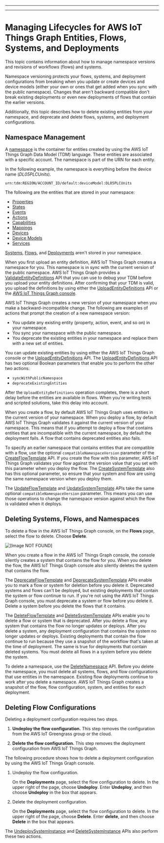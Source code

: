 --------

--------

# Managing Lifecycles for AWS IoT Things Graph Entities, Flows, Systems, and Deployments<a name="iot-tg-lifecycle"></a>

This topic contains information about how to manage namespace versions and revisions of workflows \(flows\) and systems\. 

Namespace versioning protects your flows, systems, and deployment configurations from breaking when you update or create devices and device models \(either your own or ones that get added when you sync with the public namespace\)\. Changes that aren't backward compatible don't break existing deployments or even new deployments of flows that contain the earlier versions\.

Additionally, this topic describes how to delete existing entities from your namespace, and deprecate and delete flows, systems, and deployment configurations\.

## Namespace Management<a name="iot-tg-lifecycle-namespaces"></a>

A [namespace](iot-tg-whatis-namespace.html) is the container for entities created by using the AWS IoT Things Graph Data Model \(TDM\) language\. These entities are associated with a specific account\. The namespace is part of the URN for each entity\. 

In the following example, the namespace is everything before the device name \(*DL05PLCUnits*\)\.

`urn:tdm:REGION/ACCOUNT_ID/default:deviceModel:DL05PLCUnits`

The following are the entities that are stored in your namespace:
+ [Properties](iot-tg-models-tdm-propertytype.html)
+ [States](iot-tg-models-tdm-iot-state.html)
+ [Events](iot-tg-models-tdm-iot-event.html)
+ [Actions](iot-tg-models-tdm-iot-action.html)
+ [Capabilities](iot-tg-models-tdm-iot-capability.html)
+ [Mappings](iot-tg-models-tdm-iot-mapping.html)
+ [Devices](iot-tg-models-tdm-iot-device.html)
+ [Device Models](iot-tg-models-tdm-iot-device-model.html)
+ [Services](iot-tg-models-tdm-iot-service.html)

[Systems](iot-tg-models-tdm-iot-system.html), [Flows](iot-tg-models-tdm-iot-workflow.html), and [Deployments](iot-tg-models-tdm-iot-sdc-deployconfig.html) aren't stored in your namespace\.

When you first upload an entity definition, AWS IoT Things Graph creates a namespace for you\. This namespace is in sync with the current version of the public namespace\. AWS IoT Things Graph provides a [ValidateEntityDefinitions](https://docs.aws.amazon.com/thingsgraph/latest/APIReference/API_ValidateEntityDefinitions.html) API that you can use to debug your TDM before you upload your entity definitions\. After confirming that your TDM is valid, you upload the definitions by using either the [UploadEntityDefinitions](https://docs.aws.amazon.com/thingsgraph/latest/APIReference/API_UploadEntityDefinitions.html) API or the [AWS IoT Things Graph console](https://console.aws.amazon.com/thingsgraph/home)\.

AWS IoT Things Graph creates a new version of your namespace when you make a backward\-incompatible change\. The following are examples of actions that prompt the creation of a new namespace version:
+ You update any existing entity \(property, action, event, and so on\) in your namespace\.
+ You sync your namespace with the public namespace\.
+ You deprecate the existing entities in your namespace and replace them with a new set of entities\.

You can update existing entities by using either the AWS IoT Things Graph console or the [UploadEntityDefinitions](https://docs.aws.amazon.com/thingsgraph/latest/APIReference/API_UploadEntityDefinitions.html) API\. The [UploadEntityDefinitions](https://docs.aws.amazon.com/thingsgraph/latest/APIReference/API_UploadEntityDefinitions.html) API has two optional Boolean parameters that enable you to perform the other two actions:
+ `syncWithPublicNamespace`
+ `deprecateExistingEntities`

After the `UploadEntityDefinitions` operation completes, there is a short delay before the entities are available in flows\. When you're writing tests and scripted solutions, take this delay into account\.

When you create a flow, by default AWS IoT Things Graph uses entities in the current version of your namespace\. When you deploy a flow, by default AWS IoT Things Graph validates it against the current version of your namespace\. This means that if you attempt to deploy a flow that contains entities that are incompatible with the current namespace, by default the deployment fails\. A flow that contains deprecated entities also fails\.

To specify an earlier namespace that contains entities that are compatible with a flow, use the optional `compatibleNamespaceVersion` parameter of the [CreateFlowTemplate](https://docs.aws.amazon.com/thingsgraph/latest/APIReference/API_CreateFlowTemplate.html) API\. If you create the flow with this parameter, AWS IoT Things Graph validates your flow against the version value that you set with this parameter when you deploy the flow\. The [CreateSystemTemplate](https://docs.aws.amazon.com/thingsgraph/latest/APIReference/API_CreateSystemTemplate.html) also has this optional parameter, so ensure that your system and flow are using the same namespace version when you deploy them\.

The [UpdateFlowTemplate](https://docs.aws.amazon.com/thingsgraph/latest/APIReference/API_UpdateFlowTemplate.html) and [UpdateSystemTemplate](https://docs.aws.amazon.com/thingsgraph/latest/APIReference/API_UpdateSystemTemplate.html) APIs take the same optional `compatibleNamespaceVersion` parameter\. This means you can use those operations to change the namespace version against which the flow is validated when it deploys\.

## Deleting Systems, Flows, and Namespaces<a name="iot-tg-lifecycle-deletingsysflow"></a>

To delete a flow in the AWS IoT Things Graph console, on the **Flows** page, select the flow to delete\. Choose **Delete**\.

![\[Image NOT FOUND\]](http://docs.aws.amazon.com/thingsgraph/latest/ug/images/TGDeleteFlow.png)

When you create a flow in the AWS IoT Things Graph console, the console silently creates a system that contains the flow for you\. When you delete the flow, the AWS IoT Things Graph console also silently deletes the system that contains the flow\.

The [DeprecateFlowTemplate](https://docs.aws.amazon.com/thingsgraph/latest/APIReference/API_DeprecateFlowTemplate.html) and [DeprecateSystemTemplate](https://docs.aws.amazon.com/thingsgraph/latest/APIReference/API_DeprecateSystemTemplate.html) APIs enable you to mark a flow or system for deletion before you delete it\. Deprecated systems and flows can't be deployed, but existing deployments that contain the system or flow continue to run\. If you're not using the AWS IoT Things Graph console, you must deprecate a system or flow before you delete it\. Delete a system before you delete the flows that it contains\.

The [DeleteFlowTemplate](https://docs.aws.amazon.com/thingsgraph/latest/APIReference/API_DeleteFlowTemplate.html) and [DeleteSystemTemplate](https://docs.aws.amazon.com/thingsgraph/latest/APIReference/API_DeleteSystemTemplate.html) APIs enable you to delete a flow or system that is deprecated\. After you delete a flow, any system that contains the flow no longer updates or deploys\. After you delete a system, any deployment configuration that contains the system no longer updates or deploys\. Existing deployments that contain the flow continue to run because they use a snapshot of the workflow that's taken at the time of deployment\. The same is true for deployments that contain deleted systems\. You must delete all flows in a system before you delete the system\.

To delete a namespace, use the [DeleteNamespace](https://docs.aws.amazon.com/thingsgraph/latest/APIReference/API_DeleteNamespace.html) API\. Before you delete the namespace, you must delete all systems, flows, and flow configurations that use entities in the namespace\. Existing flow deployments continue to work after you delete a namespace\. AWS IoT Things Graph creates a snapshot of the flow, flow configuration, system, and entities for each deployment\.

## Deleting Flow Configurations<a name="iot-tg-lifecycle-deletingflowconfig"></a>

Deleting a deployment configuration requires two steps\.

1. **Undeploy the flow configuration\.** This step removes the configuration from the AWS IoT Greengrass group or the cloud\.

1. **Delete the flow configuration\.** This step removes the deployment configuration from AWS IoT Things Graph\.

The following procedure shows how to delete a deployment configuration by using the AWS IoT Things Graph console\.

1. Undeploy the flow configuration\.

   On the **Deployments** page, select the flow configuration to delete\. In the upper right of the page, choose **Undeploy**\. Enter **Undeploy**, and then choose **Undeploy** in the box that appears\. 

1. Delete the deployment configuration\.

   On the **Deployments** page, select the flow configuration to delete\. In the upper right of the page, choose **Delete**\. Enter **delete**, and then choose **Delete** in the box that appears\.

The [UndeploySystemInstance](https://docs.aws.amazon.com/thingsgraph/latest/APIReference/API_API_UndeploySystemInstance.html) and [DeleteSystemInstance](https://docs.aws.amazon.com/thingsgraph/latest/APIReference/API_DeleteSystemInstance.html) APIs also perform these two actions\.